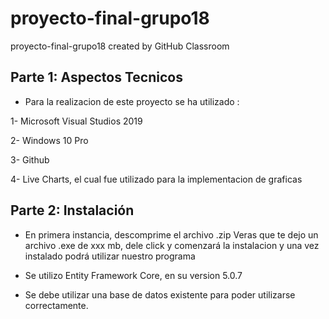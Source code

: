# proyecto-final-grupo18
proyecto-final-grupo18 created by GitHub Classroom

## Parte 1: Aspectos Tecnicos

- Para la realizacion de este proyecto se ha utilizado :

1- Microsoft Visual Studios 2019

2- Windows 10 Pro

3- Github

4- Live Charts, el cual fue utilizado para la implementacion
   de graficas 
  
## Parte 2: Instalación

- En primera instancia, descomprime el archivo .zip
  Veras que te dejo un archivo .exe de xxx mb, 
  dele click y comenzará la instalacion y una vez 
  instalado podrá utilizar nuestro programa
  
- Se utilizo Entity Framework Core, en su version 5.0.7
- Se debe utilizar una base de datos existente para poder 
  utilizarse correctamente.
  




